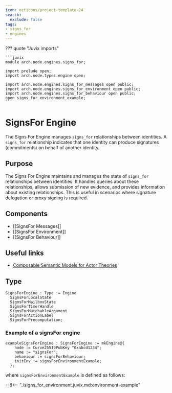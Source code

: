 ```yaml
---
icon: octicons/project-template-24
search:
  exclude: false
tags:
- signs_for
- engines
---
```


??? quote "Juvix imports"

    ```juvix
    module arch.node.engines.signs_for;

    import prelude open;
    import arch.node.types.engine open;

    import arch.node.engines.signs_for_messages open public;
    import arch.node.engines.signs_for_environment open public;
    import arch.node.engines.signs_for_behaviour open public;
    open signs_for_environment_example;
    ```

# SignsFor Engine

The Signs For Engine manages `signs_for` relationships between identities. A `signs_for` relationship indicates that one identity can produce signatures (commitments) on behalf of another identity.

## Purpose

The Signs For Engine maintains and manages the state of `signs_for` relationships between identities. It handles queries about these relationships, allows submission of new evidence, and provides information about existing relationships. This is useful in scenarios where signature delegation or proxy signing is required.

## Components

- [[SignsFor Messages]]
- [[SignsFor Environment]]
- [[SignsFor Behaviour]]

## Useful links

- [Composable Semantic Models for Actor Theories](https://citeseerx.ist.psu.edu/document?repid=rep1&type=pdf&doi=18475015c7c46d38292833ddda32dc88b5655160)

## Type

<!-- --8<-- [start:SignsForEngine] -->
```juvix
SignsForEngine : Type := Engine
  SignsForLocalState
  SignsForMailboxState
  SignsForTimerHandle
  SignsForMatchableArgument
  SignsForActionLabel
  SignsForPrecomputation;
```
<!-- --8<-- [end:SignsForEngine] -->

### Example of a signsFor engine

```juvix extract-module-statements
exampleSignsForEngine : SignsForEngine := mkEngine@{
    node := Curve25519PubKey "0xabcd1234";
    name := "signsFor";
    behaviour := signsForBehaviour;
    initEnv := signsForEnvironmentExample;
  };
```

where `signsForEnvironmentExample` is defined as follows:

--8<-- "./signs_for_environment.juvix.md:environment-example"
